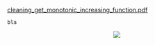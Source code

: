 

[cleaning_get_monotonic_increasing_function.pdf](https://github.com/noschenk/useful_material/files/3670883/cleaning_get_monotonic_increasing_function.pdf)



```
bla
```

<p align="center">
<img src="https://github.com/noschenk/useful_material/files/3670883/cleaning_get_monotonic_increasing_function.pdf">
</p>
